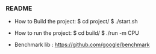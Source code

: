 ### README ###

- How to Build the project:
  $ cd project/
  $ ./start.sh

- How to run the project:
  $ cd build/
  $ ./run -m CPU

- Benchmark lib :
  https://github.com/google/benchmark



